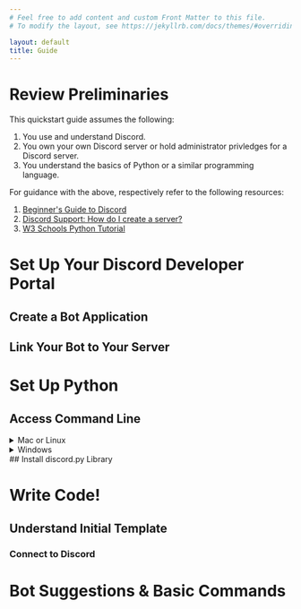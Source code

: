 ```yaml
---
# Feel free to add content and custom Front Matter to this file.
# To modify the layout, see https://jekyllrb.com/docs/themes/#overriding-theme-defaults

layout: default
title: Guide
---
```

# Review Preliminaries
This quickstart guide assumes the following:
1. You use and understand Discord.
2. You own your own Discord server or hold administrator privledges for a Discord server.
3. You understand the basics of Python or a similar programming language.

For guidance with the above, respectively refer to the following resources:
1. [Beginner's Guide to Discord](https://support.discord.com/hc/en-us/articles/360045138571-Beginner-s-Guide-to-Discord)
2. [Discord Support: How do I create a server?](https://support.discord.com/hc/en-us/articles/204849977-How-do-I-create-a-server-)
3. [W3 Schools Python Tutorial](https://www.w3schools.com/python/)

# Set Up Your Discord Developer Portal
## Create a Bot Application
## Link Your Bot to Your Server

# Set Up Python
## Access Command Line
<details>
<summary>Mac or Linux</summary>
TO-DO: add specifics
</details>
<details>
<summary>Windows</summary>
TO-DO: add specifics
</details>
## Install discord.py Library

# Write Code!
## Understand Initial Template
### Connect to Discord

# Bot Suggestions & Basic Commands
